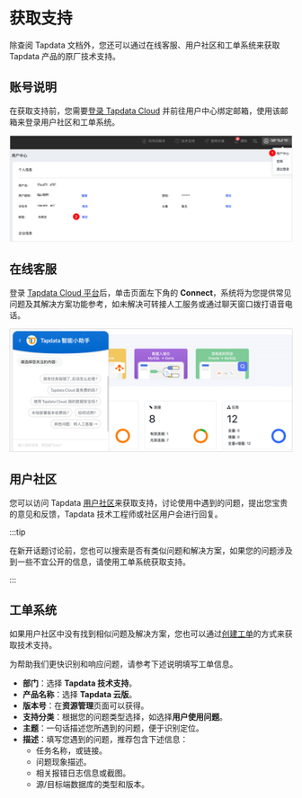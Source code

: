 # 获取支持

除查阅 Tapdata 文档外，您还可以通过在线客服、用户社区和工单系统来获取 Tapdata 产品的原厂技术支持。

## 账号说明

在获取支持前，您需要[登录 Tapdata Cloud](https://cloud.tapdata.net/console/v3/) 并前往用户中心绑定邮箱，使用该邮箱来登录用户社区和工单系统。

![绑定邮箱](../images/bind_email_cn.png)



## 在线客服

登录 [Tapdata Cloud 平台](https://cloud.tapdata.net/console/v3/)后，单击页面左下角的 **Connect**，系统将为您提供常见问题及其解决方案功能参考，如未解决可转接人工服务或通过聊天窗口拨打语音电话。

![在线客服](../images/online_chat_support.png)



## 用户社区

您可以访问 Tapdata [用户社区](https://tapdata.zohodesk.com.cn/portal/zh/community/tapdata-cloud-support)来获取支持，讨论使用中遇到的问题，提出您宝贵的意见和反馈，Tapdata 技术工程师或社区用户会进行回复。

:::tip

在新开话题讨论前，您也可以搜索是否有类似问题和解决方案，如果您的问题涉及到一些不宜公开的信息，请使用工单系统获取支持。

:::



## 工单系统

如果用户社区中没有找到相似问题及解决方案，您也可以通过[创建工单](https://tapdata.zohodesk.com.cn/portal/zh/newticket)的方式来获取技术支持。

为帮助我们更快识别和响应问题，请参考下述说明填写工单信息。

* **部门**：选择 **Tapdata 技术支持**。
* **产品名称**：选择 **Tapdata 云版**。
* **版本号**：在**资源管理**页面可以获得。
* **支持分类**：根据您的问题类型选择，如选择**用户使用问题**。
* **主题**：一句话描述您所遇到的问题，便于识别定位。
* **描述**：填写您遇到的问题，推荐包含下述信息：
  * 任务名称，或链接。
  * 问题现象描述。
  * 相关报错日志信息或截图。
  * 源/目标端数据库的类型和版本。

